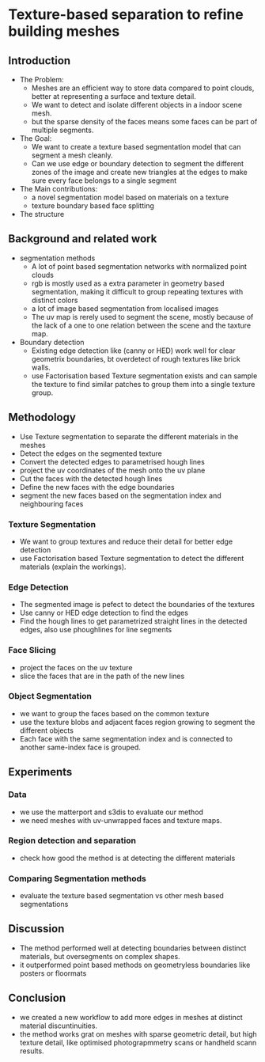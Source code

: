 # Texture-based separation to refine building meshes 

## Introduction

- The Problem:
  - Meshes are an efficient way to store data compared to point clouds, better at representing a surface and texture detail.
  - We want to detect and isolate different objects in a indoor scene mesh.
  - but the sparse density of the faces means some faces can be part of multiple segments.
- The Goal:
  - We want to create a texture based segmentation model that can segment a mesh cleanly.
  - Can we use edge or boundary detection to segment the different zones of the image and create new triangles at the edges to make sure every face belongs to a single segment
- The Main contributions:
  - a novel segmentation model based on materials on a texture
  - texture boundary based face splitting
- The structure

## Background and related work

- segmentation methods
  - A lot of point based segmentation networks with normalized point clouds
  - rgb is mostly used as a extra parameter in geometry based segmentation, making it difficult to group repeating textures with distinct colors
  - a lot of image based segmentation from localised images
  - The uv map is rerely used to segment the scene, mostly because of the lack of a one to one relation between the scene and the taxture map.
- Boundary detection
  - Existing edge detection like (canny or HED) work well for clear geometrix boundaries, bt overdetect of rough textures like brick walls.
  - use Factorisation based Texture segmentation exists and can sample the texture to find similar patches to group them into a single texture group.

## Methodology

- Use Texture segmentation to separate the different materials in the meshes
- Detect the edges on the segmented texture
- Convert the detected edges to parametrised hough lines
- project the uv coordinates of the mesh onto the uv plane
- Cut the faces with the detected hough lines
- Define the new faces with the edge boundaries
- segment the new faces based on the segmentation index and neighbouring faces

### Texture Segmentation

- We want to group textures and reduce their detail for better edge detection
- use Factorisation based Texture segmentation to detect the different materials (explain the workings).

### Edge Detection

- The segmented image is pefect to detect the boundaries of the textures
- Use canny or HED edge detection to find the edges
- Find the hough lines to get parametrized straight lines in the detected edges, also use phoughlines for line segments

### Face Slicing

- project the faces on the uv texture
- slice the faces that are in the path of the new lines

### Object Segmentation

- we want to group the faces based on the common texture
- use the texture blobs and adjacent faces region growing to segment the different objects
- Each face with the same segmentation index and is connected to another same-index face is grouped.

## Experiments

### Data

- we use the matterport and s3dis to evaluate our method
- we need meshes with uv-unwrapped faces and texture maps.

### Region detection and separation

- check how good the method is at detecting the different materials 

### Comparing Segmentation methods

- evaluate the texture based segmentation vs other mesh based segmentations

## Discussion

- The method performed well at detecting boundaries between distinct materials, but oversegments on complex shapes.
- it outperformed point based methods on geometryless boundaries like posters or floormats

## Conclusion
- we created a new workflow to add more edges in meshes at distinct material discuntinuities.
- the method works grat on meshes with sparse geometric detail, but high texture detail, like optimised photograpmmetry scans or handheld scann results.